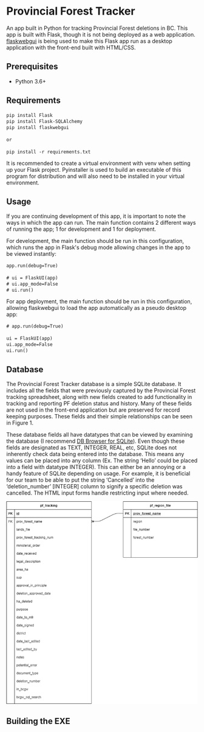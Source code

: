 # Provincial Forest Tracker

An app built in Python for tracking Provincial Forest deletions in BC. 
This app is built with Flask, though it is not being deployed as a web application. [flaskwebgui](https://github.com/ClimenteA/flaskwebgui) is being used to make this Flask app run as a desktop application with the front-end built with HTML/CSS.

## Prerequisites

- Python 3.6+

## Requirements 

```
pip install Flask
pip install Flask-SQLAlchemy
pip install flaskwebgui

or

pip install -r requirements.txt
```

It is recommended to create a virtual environment with venv when setting up your Flask project. Pyinstaller is used to build an executable of this program for distribution and will also need to be installed in your virtual environment.

## Usage

If you are continuing development of this app, it is important to note the ways in which the app can run.  The main function contains 2 different ways of running the app; 1 for development and 1 for deployment. 

For development, the main function should be run in this configuration, which runs the app in Flask's debug mode allowing changes in the app to be viewed instantly:
```
app.run(debug=True)

# ui = FlaskUI(app)
# ui.app_mode=False
# ui.run()
```

For app deployment, the main function should be run in this configuration, allowing flaskwebgui to load the app automatically as a pseudo desktop app:
```
# app.run(debug=True)

ui = FlaskUI(app)
ui.app_mode=False
ui.run()
```

## Database

The Provincial Forest Tracker database is a simple SQLite database. It includes all the fields that were previously captured by the Provincial Forest tracking spreadsheet, along with new fields created to add functionality in tracking and reporting PF deletion status and history. Many of these fields are not used in the front-end application but are preserved for record keeping purposes. These fields and their simple relationships can be seen in Figure 1.

These database fields all have datatypes that can be viewed by examining the database (I recommend [DB Browser for SQLite](https://sqlitebrowser.org/)). Even though these fields are designated as TEXT, INTEGER, REAL, etc, SQLite does not inherently check data being entered into the database. This means any values can be placed into any column (Ex. The string ‘Hello’ could be placed into a field with datatype INTEGER). This can either be an annoying or a handy feature of SQLite depending on usage. For example, it is beneficial for our team to be able to put the string ‘Cancelled’ into the ‘deletion_number’ [INTEGER] column to signify a specific deletion was cancelled. The HTML input forms handle restricting input where needed.

<p align="center">
  <img src="images/PF_ERD.png" />
</p>

## Building the EXE